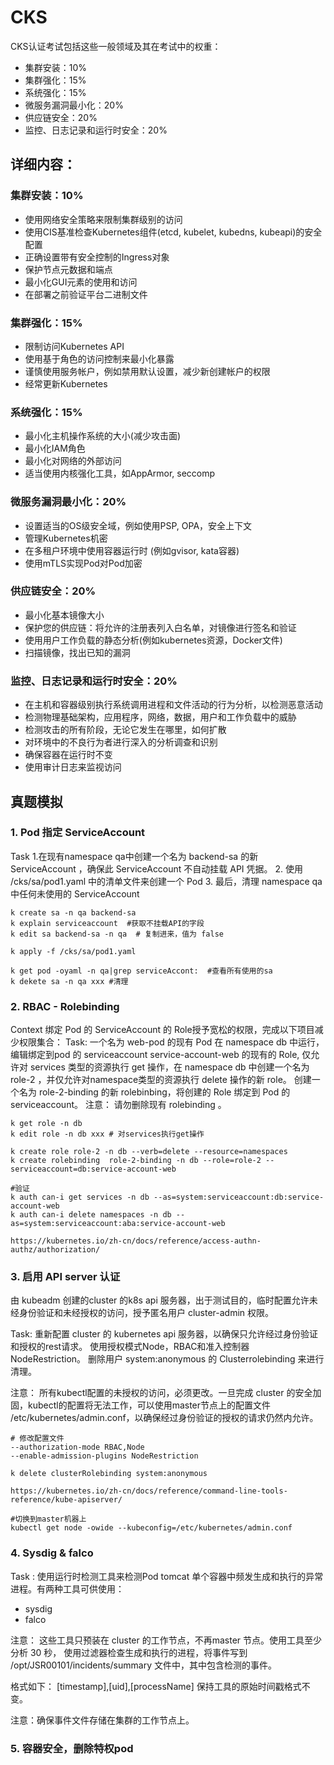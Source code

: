 # CKS

CKS认证考试包括这些一般领域及其在考试中的权重：
- 集群安装：10%	
- 集群强化：15%	
- 系统强化：15%
- 微服务漏洞最小化：20%
- 供应链安全：20%	
- 监控、日志记录和运行时安全：20%


## 详细内容：
### 集群安装：10%
- 使用网络安全策略来限制集群级别的访问
- 使用CIS基准检查Kubernetes组件(etcd, kubelet, kubedns, kubeapi)的安全配置
- 正确设置带有安全控制的Ingress对象
- 保护节点元数据和端点
- 最小化GUI元素的使用和访问
- 在部署之前验证平台二进制文件


### 集群强化：15%
- 限制访问Kubernetes API
- 使用基于角色的访问控制来最小化暴露
- 谨慎使用服务帐户，例如禁用默认设置，减少新创建帐户的权限
- 经常更新Kubernetes



### 系统强化：15%
- 最小化主机操作系统的大小(减少攻击面)
- 最小化IAM角色
- 最小化对网络的外部访问
- 适当使用内核强化工具，如AppArmor, seccomp



### 微服务漏洞最小化：20%
- 设置适当的OS级安全域，例如使用PSP, OPA，安全上下文
- 管理Kubernetes机密
- 在多租户环境中使用容器运行时 (例如gvisor, kata容器)
- 使用mTLS实现Pod对Pod加密



### 供应链安全：20%
- 最小化基本镜像大小
- 保护您的供应链：将允许的注册表列入白名单，对镜像进行签名和验证
- 使用用户工作负载的静态分析(例如kubernetes资源，Docker文件)
- 扫描镜像，找出已知的漏洞



### 监控、日志记录和运行时安全：20%
- 在主机和容器级别执行系统调用进程和文件活动的行为分析，以检测恶意活动
- 检测物理基础架构，应用程序，网络，数据，用户和工作负载中的威胁
- 检测攻击的所有阶段，无论它发生在哪里，如何扩散
- 对环境中的不良行为者进行深入的分析调查和识别
- 确保容器在运行时不变
- 使用审计日志来监视访问

## 真题模拟

### 1. Pod 指定 ServiceAccount
Task 1.在现有namespace qa中创建一个名为 backend-sa 的新 ServiceAccount ，确保此 ServiceAccount 不自动挂载 API 凭据。
2. 使用 /cks/sa/pod1.yaml 中的清单文件来创建一个 Pod
3. 最后，清理 namespace qa 中任何未使用的 ServiceAccount

```
k create sa -n qa backend-sa
k explain serviceaccount  #获取不挂载API的字段
k edit sa backend-sa -n qa  # 复制进来，值为 false

k apply -f /cks/sa/pod1.yaml

k get pod -oyaml -n qa|grep serviceAccont:  #查看所有使用的sa
k dekete sa -n qa xxx #清理

```

### 2.  RBAC - Rolebinding
Context 绑定 Pod 的 ServiceAccount 的 Role授予宽松的权限，完成以下项目减少权限集合：
Task:  一个名为 web-pod 的现有 Pod 在 namespace db 中运行，编辑绑定到pod 的 serviceaccount service-account-web 的现有的 Role,
仅允许对 services 类型的资源执行 get 操作，在 namespace db 中创建一个名为 role-2 ，并仅允许对namespace类型的资源执行 delete 操作的新 role。
创建一个名为 role-2-binding 的新 rolebinbing，将创建的 Role 绑定到 Pod 的serviceaccount。
注意： 请勿删除现有 rolebinding 。


```
k get role -n db
k edit role -n db xxx # 对services执行get操作

k create role role-2 -n db --verb=delete --resource=namespaces
k create rolebinding  role-2-binding -n db --role=role-2 --serviceaccount=db:service-account-web

#验证
k auth can-i get services -n db --as=system:serviceaccount:db:service-account-web
k auth can-i delete namespaces -n db --as=system:serviceaccount:aba:service-account-web

https://kubernetes.io/zh-cn/docs/reference/access-authn-authz/authorization/

```


### 3. 启用 API server 认证
由 kubeadm 创建的cluster 的k8s api 服务器，出于测试目的，临时配置允许未经身份验证和未经授权的访问，授予匿名用户 cluster-admin 权限。

Task: 重新配置 cluster 的 kubernetes api 服务器，以确保只允许经过身份验证和授权的rest请求。
使用授权模式Node，RBAC和准入控制器 NodeRestriction。
删除用户 system:anonymous 的 Clusterrolebinding 来进行清理。

注意： 所有kubectl配置的未授权的访问，必须更改。一旦完成 cluster 的安全加固，kubectl的配置将无法工作，可以使用master节点上的配置文件
 /etc/kubernetes/admin.conf，以确保经过身份验证的授权的请求仍然内允许。

```
# 修改配置文件
--authorization-mode RBAC,Node
--enable-admission-plugins NodeRestriction

k delete clusterRolebinding system:anonymous

https://kubernetes.io/zh-cn/docs/reference/command-line-tools-reference/kube-apiserver/

#切换到master机器上
kubectl get node -owide --kubeconfig=/etc/kubernetes/admin.conf

```

### 4. Sysdig & falco
Task : 使用运行时检测工具来检测Pod tomcat 单个容器中频发生成和执行的异常进程。有两种工具可供使用：
- sysdig
- falco

注意： 这些工具只预装在 cluster 的工作节点，不再master 节点。使用工具至少分析 30 秒， 使用过滤器检查生成和执行的进程，将事件写到
 /opt/JSR00101/incidents/summary 文件中，其中包含检测的事件。

格式如下： [timestamp],[uid],[processName] 保持工具的原始时间戳格式不变。

注意：确保事件文件存储在集群的工作节点上。



### 5.  容器安全，删除特权pod